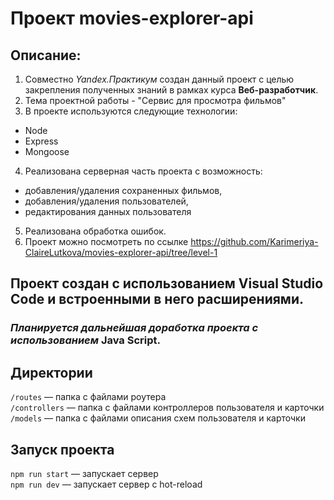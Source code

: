 # Проект movies-explorer-api
## Описание:
1. Совместно *Yandex.Практикум* создан данный проект с целью закрепления полученных знаний в рамках курса **Веб-разработчик**.
2. Тема проектной работы - "Сервис для просмотра фильмов"
3. В проекте используются следующие технологии:
  - Node
  - Express
  - Mongoose
4. Реализована серверная часть проекта с возможность:
  - добавления/удаления сохраненных фильмов,
  - добавления/удаления пользователей,
  - редактирования данных пользователя
5. Реализована обработка ошибок.
6. Проект можно посмотреть по ссылке https://github.com/Karimeriya-ClaireLutkova/movies-explorer-api/tree/level-1
## Проект создан с использованием Visual Studio Code  и встроенными в него расширениями.
### *Планируется дальнейшая доработка проекта с использованием* **Java Script**.

## Директории

`/routes` — папка с файлами роутера  
`/controllers` — папка с файлами контроллеров пользователя и карточки   
`/models` — папка с файлами описания схем пользователя и карточки 

## Запуск проекта

`npm run start` — запускает сервер   
`npm run dev` — запускает сервер с hot-reload

